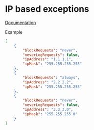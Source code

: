# IP based exceptions

[Documentation](https://docs.nginx.com/nginx-app-protect/configuration/#deny-and-allow-lists)

Example

```json
[
    {
        "blockRequests": "never",
        "neverLogRequests": false,
        "ipAddress": "1.1.1.1",
        "ipMask": "255.255.255.255"
    },
    {
        "blockRequests": "always",
        "ipAddress": "2.2.2.2",
        "ipMask": "255.255.255.255"
    },
    {
        "blockRequests": "never",
        "neverLogRequests": false,
        "ipAddress": "3.3.3.0",
        "ipMask": "255.255.255.0"
    }
]
```